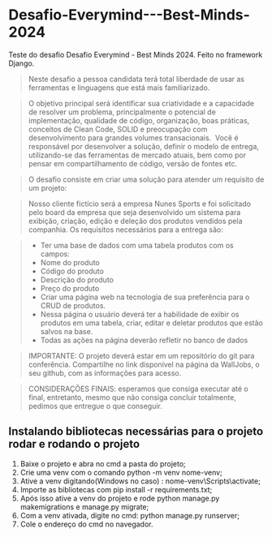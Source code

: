# Desafio-Everymind---Best-Minds-2024
Teste do desafio Desafio Everymind - Best Minds 2024. Feito no framework Django.

> Neste desafio a pessoa candidata terá total liberdade de usar as ferramentas e linguagens que está mais familiarizado.

> O objetivo principal será identificar sua criatividade e a capacidade de resolver um problema, principalmente o potencial de implementação, qualidade de código, organização, boas práticas, conceitos de Clean Code, SOLID e preocupação com desenvolvimento para grandes volumes transacionais. 
> Você é responsável por desenvolver a solução, definir o modelo de entrega, utilizando-se das ferramentas de mercado atuais, bem como por pensar em compartilhamento de código, versão de fontes etc.

>  O desafio consiste em criar uma solução para atender um requisito de um projeto:


> Nosso cliente fictício será a empresa Nunes Sports e foi solicitado pelo board da empresa que seja desenvolvido um sistema para exibição, criação, edição e deleção dos produtos vendidos pela companhia.
> Os requisitos necessários para a entrega são:


>* Ter uma base de dados com uma tabela produtos com os campos:
>* Nome do produto
>* Código do produto
>* Descrição do produto
>* Preço do produto
>* Criar uma página web na tecnologia de sua preferência para o CRUD de produtos.
>* Nessa página o usuário deverá ter a habilidade de exibir os produtos em uma tabela, criar, editar e deletar produtos que estão salvos na base.
>* Todas as ações na página deverão refletir no banco de dados


>IMPORTANTE: O projeto deverá estar em um repositório do git para conferência. Compartilhe no link disponível na página da WallJobs, o seu github, com as informações para acesso.

>CONSIDERAÇÕES FINAIS: esperamos que consiga executar até o final, entretanto, mesmo que não consiga concluir totalmente, pedimos que entregue o que conseguir.

## Instalando bibliotecas necessárias para o projeto rodar e rodando o projeto

1. Baixe o projeto e abra no cmd a pasta do projeto;
2. Crie uma venv com o comando python -m venv nome-venv;
3. Ative a venv digitando(Windows no caso) : nome-venv\Scripts\activate;
4. Importe as bibliotecas com pip install -r requirements.txt;
5. Após isso ative a venv do projeto e rode python manage.py makemigrations e manage.py migrate; 
6. Com a venv ativada, digite no cmd: python manage.py runserver;
7. Cole o endereço do cmd no navegador.
